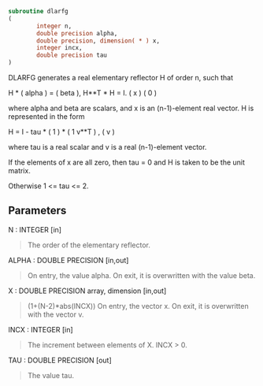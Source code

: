 ```fortran
subroutine dlarfg
(
        integer n,
        double precision alpha,
        double precision, dimension( * ) x,
        integer incx,
        double precision tau
)
```

DLARFG generates a real elementary reflector H of order n, such
that

H * ( alpha ) = ( beta ),   H**T * H = I.
(   x   )   (   0  )

where alpha and beta are scalars, and x is an (n-1)-element real
vector. H is represented in the form

H = I - tau * ( 1 ) * ( 1 v**T ) ,
( v )

where tau is a real scalar and v is a real (n-1)-element
vector.

If the elements of x are all zero, then tau = 0 and H is taken to be
the unit matrix.

Otherwise  1 <= tau <= 2.

## Parameters
N : INTEGER [in]
> The order of the elementary reflector.

ALPHA : DOUBLE PRECISION [in,out]
> On entry, the value alpha.
> On exit, it is overwritten with the value beta.

X : DOUBLE PRECISION array, dimension [in,out]
> (1+(N-2)*abs(INCX))
> On entry, the vector x.
> On exit, it is overwritten with the vector v.

INCX : INTEGER [in]
> The increment between elements of X. INCX > 0.

TAU : DOUBLE PRECISION [out]
> The value tau.
